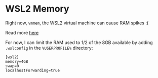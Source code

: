 # WSL2 Memory

Right now, `vmmem`, the WSL2 virtual machine can cause RAM spikes :(

Read more [here](https://github.com/microsoft/WSL/issues/4166)

For now, I can limit the RAM used to 1/2 of the 8GB available by adding `.wslconfig` in the `%USERPROFILE%` directory:
```
[wsl2]
memory=4GB
swap=0
localhostForwarding=true
```
